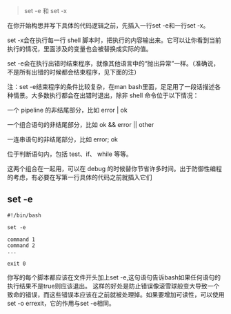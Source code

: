 > set -e 和 set -x

在你开始构思并写下具体的代码逻辑之前，先插入一行set -e和一行set -x。

set -x会在执行每一行 shell 脚本时，把执行的内容输出来。它可以让你看到当前执行的情况，里面涉及的变量也会被替换成实际的值。

set -e会在执行出错时结束程序，就像其他语言中的“抛出异常”一样。（准确说，不是所有出错的时候都会结束程序，见下面的注）

注：set -e结束程序的条件比较复杂，在man bash里面，足足用了一段话描述各种情景。大多数执行都会在出错时退出，除非 shell 命令位于以下情况：

一个 pipeline 的非结尾部分，比如 error | ok

一个组合语句的非结尾部分，比如 ok && error || other

一连串语句的非结尾部分，比如 error; ok

位于判断语句内，包括 test、if、 while 等等。

这两个组合在一起用，可以在 debug 的时候替你节省许多时间。出于防御性编程的考虑，有必要在写第一行具体的代码之前就插入它们

## set -e
```shell
#!/bin/bash

set -e

command 1
command 2
...

exit 0
```

你写的每个脚本都应该在文件开头加上set -e,这句语句告诉bash如果任何语句的执行结果不是true则应该退出。
这样的好处是防止错误像滚雪球般变大导致一个致命的错误，而这些错误本应该在之前就被处理掉。如果要增加可读性，可以使用set -o errexit，它的作用与set -e相同。

